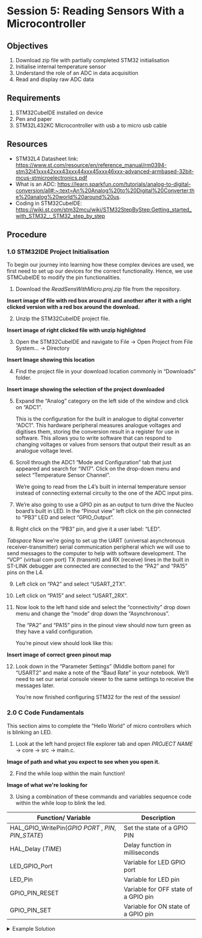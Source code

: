 # Session 5: Reading Sensors With a Microcontroller

## Objectives
1. Download zip file with partially completed STM32 initialisation
2. Initialise internal temperature sensor
3. Understand the role of an ADC in data acquisition 
4. Read and display raw ADC data

## Requirements
1. STM32CubeIDE installed on device
2. Pen and paper
3. STM32L432KC Microcontroller with usb a to micro usb cable

## Resources
- STM32L4 Datasheet link: https://www.st.com/resource/en/reference_manual/rm0394-stm32l41xxx42xxx43xxx44xxx45xxx46xxx-advanced-armbased-32bit-mcus-stmicroelectronics.pdf
- What is an ADC: https://learn.sparkfun.com/tutorials/analog-to-digital-conversion/all#:~:text=An%20Analog%20to%20Digital%20Converter,the%20analog%20world%20around%20us.
- Coding in STM32CubeIDE: https://wiki.st.com/stm32mcu/wiki/STM32StepByStep:Getting_started_with_STM32_:_STM32_step_by_step

## Procedure
### 1.0 STM32IDE Project Initialisation
To begin our journey into learning how these complex devices are used, we first need to set up our devices for the correct functionality. Hence, we use STMCubeIDE to modify the pin functionalities.

1.	Download the *ReadSensWithMicro.proj.zip* file from the repository.

**Insert image of file with red box around it and another after it with a right clicked version with a red box around the download.**

2.	Unzip the STM32CubeIDE project file.

**Insert image of right clicked file with unzip highlighted**

3.	Open the STM32CubeIDE and navigate to File -> Open Project from File System… -> Directory

**Insert Image showing this location**

4.	Find the project file in your download location commonly in “Downloads” folder.

**Insert image showing the selection of the project downloaded**

5.	Expand the “Analog” category on the left side of the window and click on “ADC1”.

    This is the configuration for the built in analogue to digital converter “ADC1”. This hardware peripheral measures analogue voltages and digitises them, storing the conversion result in a register for use in software. This allows you to write software that can respond to changing voltages or values from sensors that output their result as an analogue voltage level.

6.	Scroll through the ADC1 “Mode and Configuration” tab that just appeared and search for “IN17”. Click on the drop-down     menu and select “Temperature Sensor Channel”.

    We’re going to read from the L4’s built in internal temperature sensor instead of connecting external circuity to the one of the ADC input pins.

7.	We’re also going to use a GPIO pin as an output to turn drive the Nucleo board’s built in LED. In the “Pinout view” left click on the pin connected to “PB3” LED and select “GPIO_Output”.

8.	 Right click on the “PB3” pin, and give it a user label: “LED”.

*Tabspace* Now we’re going to set up the UART (universal asynchronous receiver-transmitter) serial communication peripheral which we will use to send messages to the computer to help with software development. The “VCP” (virtual com port) TX (transmit) and RX (receive) lines in the built in ST-LINK debugger are connected are connected to the “PA2” and “PA15” pins on the L4.

9.	Left click on “PA2” and select “USART_2TX”. 

10.	Left click on “PA15” and select “USART_2RX”.

11.	Now look to the left hand side and select the “connectivity” drop down menu and change the “mode” drop down the “Asynchronous”.

    The “PA2” and “PA15” pins in the pinout view should now turn green as they have a valid configuration. 

    You’re pinout view should look like this:

**Insert image of correct green pinout map**

12.	Look down in the “Parameter Settings” (Middle bottom pane) for “USART2” and make a note of the “Baud Rate” in your notebook. We’ll need to set our serial console viewer to the same settings to receive the messages later. 

    You’re now finished configuring STM32 for the rest of the session!

### 2.0 C Code Fundamentals

This section aims to complete the "Hello World" of micro controllers which is blinking an LED. 

1.	Look at the left hand project file explorer tab and open *PROJECT NAME* -> core -> src -> main.c.

**Image of path and what you expect to see when you open it.**

2.	Find the while loop within the main function!

**Image of what we're looking for**

3.	Using a combination of these commands and variables sequence code within the while loop to blink the led.

| Function/ Variable | Description |
| ----------- | ----------- |
| HAL_GPIO_WritePin(*GPIO PORT* , *PIN*, *PIN_STATE*) | Set the state of a GPIO PIN |
| HAL_Delay (*TIME*) | Delay function in milliseconds |
| LED_GPIO_Port | Variable for LED GPIO port |
| LED_Pin | Variable for LED pin |
| GPIO_PIN_RESET | Variable for OFF state of a GPIO pin |
| GPIO_PIN_SET | Variable for ON state of a GPIO pin |

<details>
  <summary>Example Solution</summary>

```c
    HAL_GPIO_WritePin(LED_GPIO_Port, LED_Pin, GPIO_PIN_RESET);
    HAL_Delay (1000);   /* Insert delay 1000 ms */
    HAL_GPIO_WritePin(LED_GPIO_Port, LED_Pin, GPIO_PIN_SET);
    HAL_Delay (1000);   /* Insert delay 1000 ms */ 
```
</details>


